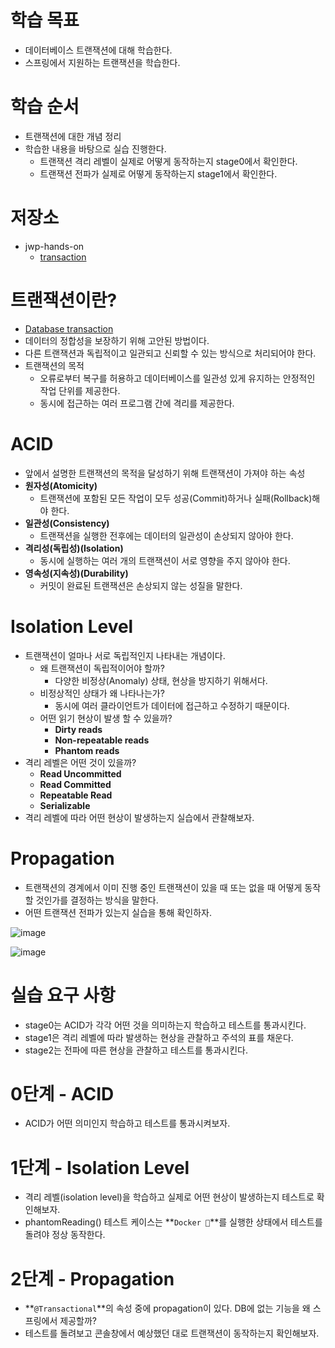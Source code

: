 # **학습 목표**

- 데이터베이스 트랜잭션에 대해 학습한다.
- 스프링에서 지원하는 트랜잭션을 학습한다.

# **학습 순서**

- 트랜잭션에 대한 개념 정리
- 학습한 내용을 바탕으로 실습 진행한다.
    - 트랜잭션 격리 레벨이 실제로 어떻게 동작하는지 stage0에서 확인한다.
    - 트랜잭션 전파가 실제로 어떻게 동작하는지 stage1에서 확인한다.

# **저장소**

- jwp-hands-on
    - [transaction](https://github.com/woowacourse/jwp-hands-on/tree/main/transaction)

# **트랜잭션이란?**

- [Database transaction](https://en.wikipedia.org/wiki/Database_transaction)
- 데이터의 정합성을 보장하기 위해 고안된 방법이다.
- 다른 트랜잭션과 독립적이고 일관되고 신뢰할 수 있는 방식으로 처리되어야 한다.
- 트랜잭션의 목적
    - 오류로부터 복구를 허용하고 데이터베이스를 일관성 있게 유지하는 안정적인 작업 단위를 제공한다.
    - 동시에 접근하는 여러 프로그램 간에 격리를 제공한다.

# **ACID**

- 앞에서 설명한 트랜잭션의 목적을 달성하기 위해 트랜잭션이 가져야 하는 속성
- **원자성(Atomicity)**
    - 트랜잭션에 포함된 모든 작업이 모두 성공(Commit)하거나 실패(Rollback)해야 한다.
- **일관성(Consistency)**
    - 트랜잭션을 실행한 전후에는 데이터의 일관성이 손상되지 않아야 한다.
- **격리성(독립성)(Isolation)**
    - 동시에 실행하는 여러 개의 트랜잭션이 서로 영향을 주지 않아야 한다.
- **영속성(지속성)(Durability)**
    - 커밋이 완료된 트랜잭션은 손상되지 않는 성질을 말한다.

# **Isolation Level**

- 트랜잭션이 얼마나 서로 독립적인지 나타내는 개념이다.
    - 왜 트랜잭션이 독립적이어야 할까?
        - 다양한 비정상(Anomaly) 상태, 현상을 방지하기 위해서다.
    - 비정상적인 상태가 왜 나타나는가?
        - 동시에 여러 클라이언트가 데이터에 접근하고 수정하기 때문이다.
    - 어떤 읽기 현상이 발생 할 수 있을까?
        - **Dirty reads**
        - **Non-repeatable reads**
        - **Phantom reads**
- 격리 레벨은 어떤 것이 있을까?
    - **Read Uncommitted**
    - **Read Committed**
    - **Repeatable Read**
    - **Serializable**
- 격리 레벨에 따라 어떤 현상이 발생하는지 실습에서 관찰해보자.

# **Propagation**

- 트랜잭션의 경계에서 이미 진행 중인 트랜잭션이 있을 때 또는 없을 때 어떻게 동작할 것인가를 결정하는 방식을 말한다.
- 어떤 트랜잭션 전파가 있는지 실습을 통해 확인하자.

![image](https://user-images.githubusercontent.com/32123302/195781152-9fcd7a78-ec68-4dd5-a1af-2080eb6dc2cd.png)

![image](https://user-images.githubusercontent.com/32123302/195781172-a0d2dd15-ac69-4d04-871d-4bca9316a836.png)

# **실습 요구 사항**

- stage0는 ACID가 각각 어떤 것을 의미하는지 학습하고 테스트를 통과시킨다.
- stage1은 격리 레벨에 따라 발생하는 현상을 관찰하고 주석의 표를 채운다.
- stage2는 전파에 따른 현상을 관찰하고 테스트를 통과시킨다.

# **0단계 - ACID**

- ACID가 어떤 의미인지 학습하고 테스트를 통과시켜보자.

# **1단계 - Isolation Level**

- 격리 레벨(isolation level)을 학습하고 실제로 어떤 현상이 발생하는지 테스트로 확인해보자.
- phantomReading() 테스트 케이스는 **`Docker 🐳`**를 실행한 상태에서 테스트를 돌려야 정상 동작한다.

# **2단계 - Propagation**

- **`@Transactional`**의 속성 중에 propagation이 있다. DB에 없는 기능을 왜 스프링에서 제공할까?
- 테스트를 돌려보고 콘솔창에서 예상했던 대로 트랜잭션이 동작하는지 확인해보자.

